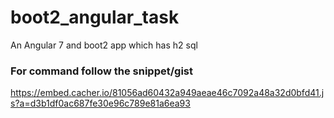# boot2_angular_task
An Angular 7 and boot2 app which has h2 sql 

### For command follow the snippet/gist
https://embed.cacher.io/81056ad60432a949aeae46c7092a48a32d0bfd41.js?a=d3b1df0ac687fe30e96c789e81a6ea93
